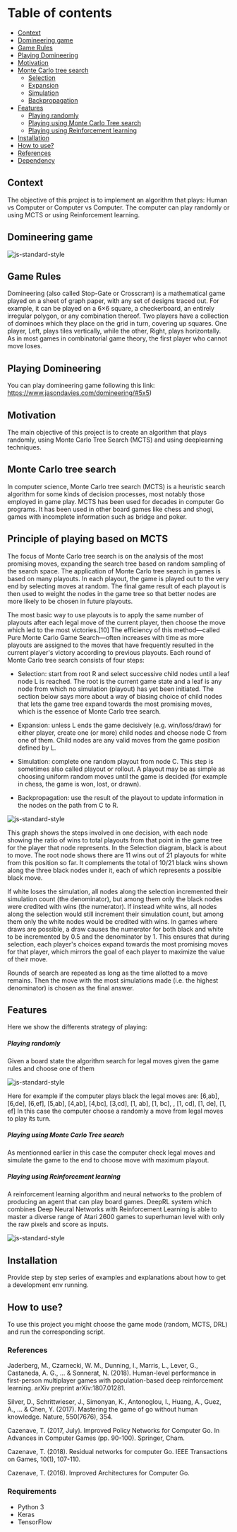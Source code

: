 Table of contents
=================


   * [Context](#Context)
   * [Domineering game](#domineering-game)
   * [Game Rules](#installation)
   * [Playing Domineering](#Playing-Domineering)
   * [Motivation](#Motivation)
   * [Monte Carlo tree search](#Monte-Carlo-tree-search)
      * [Selection](#Selection)
      * [Expansion](#Expansion)
      * [Simulation](#Simulation)
      * [Backpropagation](#Backpropagation)
   * [Features](#Features)
      * [Playing randomly](#Playing-randomly)
      * [Playing using Monte Carlo Tree search](#Playing-using-Monte-Carlo-Tree-search)
      * [Playing using Reinforcement learning](#Playing-using-Reinforcement-learning)
   * [Installation](#Installation)
   * [How to use?](#How-to-use?)
   * [References](#References)
   * [Dependency](#dependency)


## Context 
The objective of this project is to implement an algorithm that plays: Human vs Computer or Computer vs Computer. The computer can play randomly or using MCTS or using Reinforcement learning.

## Domineering game


![js-standard-style](https://cdn.ima.org.uk/wp/wp-content/uploads/2015/08/Domineering-Comments-on-a-Game-of-No-Chance-figure-6.png)

## Game Rules
Domineering (also called Stop-Gate or Crosscram) is a mathematical game played on a sheet of graph paper, with any set of designs traced out.
For example, it can be played on a 6×6 square, a checkerboard, an entirely irregular polygon, or any combination thereof.
Two players have a collection of dominoes which they place on the grid in turn, covering up squares.
One player, Left, plays tiles vertically, while the other, Right, plays horizontally. As in most games in combinatorial game theory, the first player who cannot move loses.

## Playing Domineering
You can play domineering game following this link: https://www.jasondavies.com/domineering/#5x5)

## Motivation
The main objective of this project is to create an algorithm that plays randomly, using Monte Carlo Tree Search (MCTS) and using deeplearning techniques.

## Monte Carlo tree search
In computer science, Monte Carlo tree search (MCTS) is a heuristic search algorithm for some kinds of decision processes, most notably those employed in game play. MCTS has been used for decades in computer Go programs. It has been used in other board games like chess and shogi, games with incomplete information such as bridge and poker.

## Principle of playing based on MCTS
The focus of Monte Carlo tree search is on the analysis of the most promising moves, expanding the search tree based on random sampling of the search space. The application of Monte Carlo tree search in games is based on many playouts. In each playout, the game is played out to the very end by selecting moves at random. The final game result of each playout is then used to weight the nodes in the game tree so that better nodes are more likely to be chosen in future playouts.

The most basic way to use playouts is to apply the same number of playouts after each legal move of the current player, then choose the move which led to the most victories.[10] The efficiency of this method—called Pure Monte Carlo Game Search—often increases with time as more playouts are assigned to the moves that have frequently resulted in the current player's victory according to previous playouts. Each round of Monte Carlo tree search consists of four steps:

* Selection:
start from root R and select successive child nodes until a leaf node L is reached. The root is the current game state and a leaf is any node from which no simulation (playout) has yet been initiated. The section below says more about a way of biasing choice of child nodes that lets the game tree expand towards the most promising moves, which is the essence of Monte Carlo tree search.

* Expansion: 
unless L ends the game decisively (e.g. win/loss/draw) for either player, create one (or more) child nodes and choose node C from one of them. Child nodes are any valid moves from the game position defined by L.

* Simulation:
complete one random playout from node C. This step is sometimes also called playout or rollout. A playout may be as simple as choosing uniform random moves until the game is decided (for example in chess, the game is won, lost, or drawn).

* Backpropagation:
use the result of the playout to update information in the nodes on the path from C to R.

![js-standard-style](https://upload.wikimedia.org/wikipedia/commons/thumb/6/62/MCTS_%28English%29_-_Updated_2017-11-19.svg/808px-MCTS_%28English%29_-_Updated_2017-11-19.svg.png)

This graph shows the steps involved in one decision, with each node showing the ratio of wins to total playouts from that point in the game tree for the player that node represents. In the Selection diagram, black is about to move. The root node shows there are 11 wins out of 21 playouts for white from this position so far. It complements the total of 10/21 black wins shown along the three black nodes under it, each of which represents a possible black move.

If white loses the simulation, all nodes along the selection incremented their simulation count (the denominator), but among them only the black nodes were credited with wins (the numerator). If instead white wins, all nodes along the selection would still increment their simulation count, but among them only the white nodes would be credited with wins. In games where draws are possible, a draw causes the numerator for both black and white to be incremented by 0.5 and the denominator by 1. This ensures that during selection, each player's choices expand towards the most promising moves for that player, which mirrors the goal of each player to maximize the value of their move.

Rounds of search are repeated as long as the time allotted to a move remains. Then the move with the most simulations made (i.e. the highest denominator) is chosen as the final answer.

## Features
Here we show the differents strategy of playing:
##### Playing randomly
Given a board state the algorithm search for legal moves given the game rules and choose one of them 

![js-standard-style](https://cdn.ima.org.uk/wp/wp-content/uploads/2015/08/Domineering-Comments-on-a-Game-of-No-Chance-figure-6.png)


Here for example if the computer plays black the legal moves are: [6,ab], [6,de], [6,ef], [5,ab], [4,ab], [4,bc], [3,cd], [1, ab], [1, bc], , [1, cd], [1, de], [1, ef]
In this case the computer choose a randomly a move from legal moves to play its turn.

##### Playing using Monte Carlo Tree search
As mentionned earlier in this case the computer check legal moves and simulate the game to the end to choose move with maximum playout.

##### Playing using Reinforcement learning
A reinforcement learning algorithm and neural networks to the problem of producing an
agent that can play board games.
DeepRL system which combines Deep Neural Networks with Reinforcement Learning is able to master a diverse range of Atari 2600 games to superhuman level with only the raw pixels and score as inputs.

![js-standard-style](http://karpathy.github.io/assets/rl/policy.png)

## Installation
Provide step by step series of examples and explanations about how to get a development env running.

## How to use?
To use this project you might choose the game mode (random, MCTS, DRL) and run the corresponding script.



### References
Jaderberg, M., Czarnecki, W. M., Dunning, I., Marris, L., Lever, G., Castaneda, A. G., ... & Sonnerat, N. (2018). Human-level performance in first-person multiplayer games with population-based deep reinforcement learning. arXiv preprint arXiv:1807.01281.

Silver, D., Schrittwieser, J., Simonyan, K., Antonoglou, I., Huang, A., Guez, A., ... & Chen, Y. (2017). Mastering the game of go without human knowledge. Nature, 550(7676), 354.

Cazenave, T. (2017, July). Improved Policy Networks for Computer Go. In Advances in Computer Games (pp. 90-100). Springer, Cham.

Cazenave, T. (2018). Residual networks for computer Go. IEEE Transactions on Games, 10(1), 107-110.

Cazenave, T. (2016). Improved Architectures for Computer Go.

### Requirements
- Python 3
- Keras
- TensorFlow  
